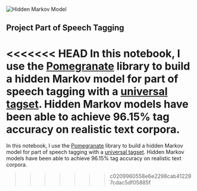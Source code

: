 ![Hidden Markov Model](https://devopedia.org/images/article/214/4159.1567702081.jpg)



## Project Part of Speech Tagging

<<<<<<< HEAD
In this notebook, I use the [Pomegranate](https://github.com/jmschrei/pomegranate) library to build a hidden Markov model for part of speech tagging with a [universal tagset](http://www.petrovi.de/data/universal.pdf). Hidden Markov models have been able to achieve 96.15% tag accuracy on realistic text corpora.       
=======
In this notebook, I use the [Pomegranate](https://github.com/jmschrei/pomegranate) library to build a hidden Markov model for part of speech tagging with a [universal tagset](http://www.petrovi.de/data/universal.pdf). Hidden Markov models have been able to achieve 96.15% tag accuracy on realistic text corpora.  
>>>>>>> c0209960558e6e2298cab412297cdac5df05885f
